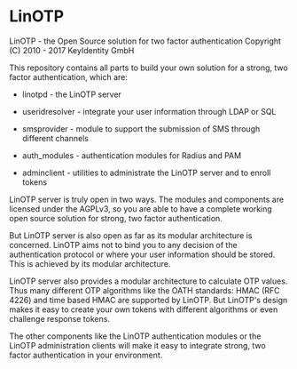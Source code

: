 LinOTP
======

LinOTP - the Open Source solution for two factor authentication
  Copyright (C) 2010 - 2017 KeyIdentity GmbH


This repository contains all parts to build your own solution
for a strong, two factor authentication, which are:

 * linotpd        - the LinOTP server
 * useridresolver - integrate your user information through LDAP or SQL 
 * smsprovider    - module to support the submission of SMS through different channels

 * auth\_modules   - authentication modules for Radius and PAM
 * adminclient    - utilities to administrate the LinOTP server and to enroll tokens


LinOTP server is truly open in two ways. The modules and components 
are licensed under the AGPLv3, so you are able to have a complete 
working open source solution for strong, two factor authentication.

But LinOTP server is also open as far as its modular architecture is 
concerned. LinOTP aims not to bind you to any decision of the authentication 
protocol or where your user information should be stored. This is achieved by 
its modular architecture.

LinOTP server also provides a modular architecture to calculate OTP values. 
Thus many different OTP algorithms like the OATH standards: HMAC (RFC 4226)
and time based HMAC are supported by LinOTP. But LinOTP's design makes it 
easy to create your own tokens with different algorithms or even challenge 
response tokens.

The other components like the LinOTP authentication modules or the LinOTP 
administration clients will make it easy to integrate strong, two factor
authentication in your environment.

